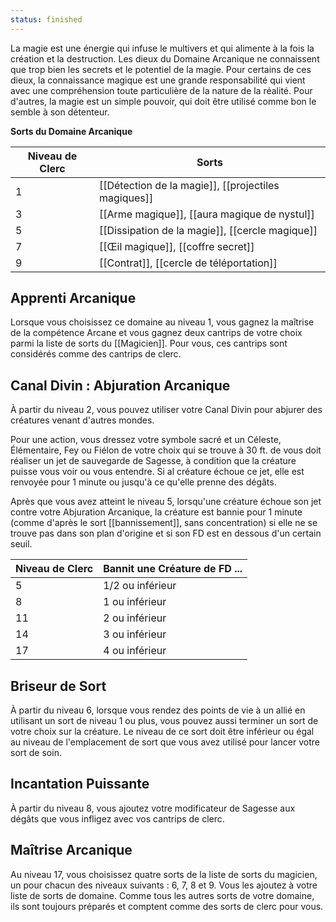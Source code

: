 ```yaml
---
status: finished
---
```

La magie est une énergie qui infuse le multivers et qui alimente à la fois la création et la destruction. Les dieux du Domaine Arcanique ne connaissent que trop bien les secrets et le potentiel de la magie. Pour certains de ces dieux, la connaissance magique est une grande responsabilité qui vient avec une compréhension toute particulière de la nature de la réalité. Pour d'autres, la magie est un simple pouvoir, qui doit être utilisé comme bon le semble à son détenteur.

**Sorts du Domaine Arcanique**

| Niveau de Clerc | Sorts                                               |
| --------------- | --------------------------------------------------- |
| 1               | [[Détection de la magie]], [[projectiles magiques]] |
| 3               | [[Arme magique]], [[aura magique de nystul]]        |
| 5               | [[Dissipation de la magie]], [[cercle magique]]     |
| 7               | [[Œil magique]], [[coffre secret]]                  |
| 9               | [[Contrat]], [[cercle de téléportation]]            |
## Apprenti Arcanique

Lorsque vous choisissez ce domaine au niveau 1, vous gagnez la maîtrise de la compétence Arcane et vous gagnez deux cantrips de votre choix parmi la liste de sorts du [[Magicien]]. Pour vous, ces cantrips sont considérés comme des cantrips de clerc.

## Canal Divin : Abjuration Arcanique

À partir du niveau 2, vous pouvez utiliser votre Canal Divin pour abjurer des créatures venant d'autres mondes.

Pour une action, vous dressez votre symbole sacré et un Céleste, Élémentaire, Fey ou Fiélon de votre choix qui se trouve à 30 ft. de vous doit réaliser un jet de sauvegarde de Sagesse, à condition que la créature puisse vous voir ou vous entendre. Si al créature échoue ce jet, elle est renvoyée pour 1 minute ou jusqu'à ce qu'elle prenne des dégâts.

Après que vous avez atteint le niveau 5, lorsqu'une créature échoue son jet contre votre Abjuration Arcanique, la créature est bannie pour 1 minute (comme d'après le sort [[bannissement]], sans concentration) si elle ne se trouve pas dans son plan d'origine et si son FD est en dessous d'un certain seuil.

| Niveau de Clerc | Bannit une Créature de FD ... |
| --------------- | ----------------------------- |
| 5               | 1/2 ou inférieur              |
| 8               | 1 ou inférieur                |
| 11              | 2 ou inférieur                |
| 14              | 3 ou inférieur                |
| 17              | 4 ou inférieur                |

## Briseur de Sort

À partir du niveau 6, lorsque vous rendez des points de vie à un allié en utilisant un sort de niveau 1 ou plus, vous pouvez aussi terminer un sort de votre choix sur la créature. Le niveau de ce sort doit être inférieur ou égal au niveau de l'emplacement de sort que vous avez utilisé pour lancer votre sort de soin.

## Incantation Puissante

À partir du niveau 8, vous ajoutez votre modificateur de Sagesse aux dégâts que vous infligez avec vos cantrips de clerc.

## Maîtrise Arcanique

Au niveau 17, vous choisissez quatre sorts de la liste de sorts du magicien, un pour chacun des niveaux suivants : 6, 7, 8 et 9. Vous les ajoutez à votre liste de sorts de domaine. Comme tous les autres sorts de votre domaine, ils sont toujours préparés et comptent comme des sorts de clerc pour vous.